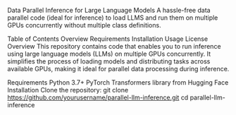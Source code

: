 Data Parallel Inference for Large Language Models
A hassle-free data parallel code (ideal for inference) to load LLMS and run them on multiple GPUs concurrently without multiple class definitions.

Table of Contents
Overview
Requirements
Installation
Usage
License
Overview
This repository contains code that enables you to run inference using large language models (LLMs) on multiple GPUs concurrently. It simplifies the process of loading models and distributing tasks across available GPUs, making it ideal for parallel data processing during inference.

Requirements
Python 3.7+
PyTorch
Transformers library from Hugging Face
Installation
Clone the repository:
git clone https://github.com/yourusername/parallel-llm-inference.git
cd parallel-llm-inference
